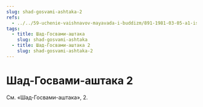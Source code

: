 ```yaml
---
slug: shad-gosvami-ashtaka-2
refs:
  - ../../59-uchenie-vaishnavov-mayavada-i-buddizm/891-1981-03-05-a1-istinnyj-smysl-vedanty-prabodhananda-i-prakashananda.md
tags:
  - title: Шад-Госвами-аштака
    slug: shad-gosvami-ashtaka
  - title: Шад-Госвами-аштака 2
    slug: shad-gosvami-ashtaka-2
---
```


# Шад-Госвами-аштака 2

См. «Шад-Госвами-аштака», 2.
